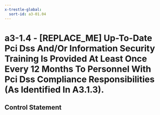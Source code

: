 ```yaml
---
x-trestle-global:
  sort-id: a3-01.04
---
```


# a3-1.4 - \[REPLACE_ME\] Up-To-Date Pci Dss And/Or Information Security Training Is Provided At Least Once Every 12 Months To Personnel With Pci Dss Compliance Responsibilities (As Identified In A3.1.3).

## Control Statement

